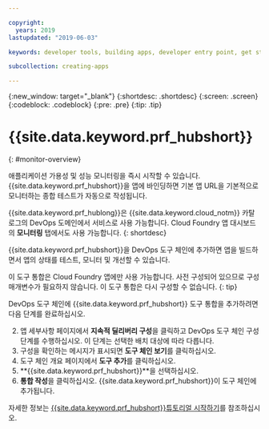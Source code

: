 ```yaml
---

copyright:
  years: 2019
lastupdated: "2019-06-03"

keywords: developer tools, building apps, developer entry point, get started coding, DevOps, toolchain, monitoring, monitor, health

subcollection: creating-apps

---
```

{:new_window: target="_blank"}
{:shortdesc: .shortdesc}
{:screen: .screen}
{:codeblock: .codeblock}
{:pre: .pre}
{:tip: .tip}

# {{site.data.keyword.prf_hubshort}}
{: #monitor-overview}

애플리케이션 가용성 및 성능 모니터링을 즉시 시작할 수 있습니다. {{site.data.keyword.prf_hubshort}}을 앱에 바인딩하면 기본 앱 URL을 기본적으로 모니터하는 종합 테스트가 자동으로 작성됩니다.

{{site.data.keyword.prf_hublong}}은 {{site.data.keyword.cloud_notm}} 카탈로그의 DevOps 도메인에서 서비스로 사용 가능합니다. Cloud Foundry 앱 대시보드의 **모니터링** 탭에서도 사용 가능합니다. 
{: shortdesc}

{{site.data.keyword.prf_hubshort}}을 DevOps 도구 체인에 추가하면 앱을 빌드하면서 앱의 상태를 테스트, 모니터 및 개선할 수 있습니다.

이 도구 통합은 Cloud Foundry 앱에만 사용 가능합니다. 사전 구성되어 있으므로 구성 매개변수가 필요하지 않습니다. 이 도구 통합은 다시 구성할 수 없습니다.
{: tip}

DevOps 도구 체인에 {{site.data.keyword.prf_hubshort}} 도구 통합을 추가하려면 다음 단계를 완료하십시오.

2. 앱 세부사항 페이지에서 **지속적 딜리버리 구성**을 클릭하고 DevOps 도구 체인 구성 단계를 수행하십시오. 이 단계는 선택한 배치 대상에 따라 다릅니다.
3. 구성을 확인하는 메시지가 표시되면 **도구 체인 보기**를 클릭하십시오.
4. 도구 체인 개요 페이지에서 **도구 추가**를 클릭하십시오.
5. **{{site.data.keyword.prf_hubshort}}**을 선택하십시오.
6. **통합 작성**을 클릭하십시오. {{site.data.keyword.prf_hubshort}}이 도구 체인에 추가됩니다.

자세한 정보는 [{{site.data.keyword.prf_hubshort}}튜토리얼 시작하기](/docs/services/AvailabilityMonitoring?topic=availability-monitoring-avmon_gettingstarted)를 참조하십시오. 

